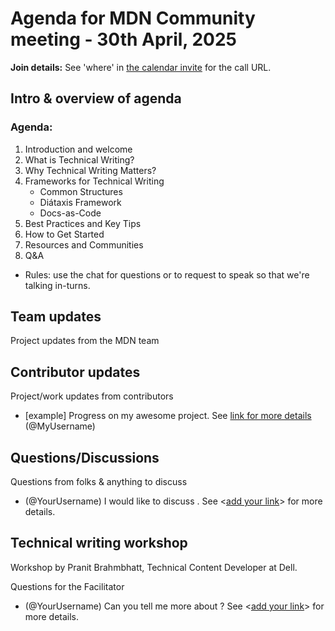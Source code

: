# Agenda for MDN Community meeting - 30th April, 2025

**Join details:** See 'where' in [the calendar invite](https://calendar.google.com/calendar/u/0/embed?src=c_4656dd7c36825e2be115c0e7992191d550d16edcec37151eb6018581f654727b@group.calendar.google.com) for the call URL.

## Intro & overview of agenda
### Agenda:
1) Introduction and welcome
2) What is Technical Writing?
3) Why Technical Writing Matters?
4) Frameworks for Technical Writing
    - Common Structures
    - Diátaxis Framework
    - Docs-as-Code
5) Best Practices and Key Tips
6) How to Get Started
7) Resources and Communities
8) Q&A

- Rules: use the chat for questions or to request to speak so that we're talking in-turns.

## Team updates

Project updates from the MDN team

## Contributor updates

Project/work updates from contributors

- [example] Progress on my awesome project. See [link for more details](https://github.com/mdn/community-meetings) (@MyUsername)

## Questions/Discussions

Questions from folks & anything to discuss

- (@YourUsername) I would like to discuss <add your topic>. See <[add your link](url)> for more details.

## Technical writing workshop

Workshop by Pranit Brahmbhatt, Technical Content Developer at Dell.

Questions for the Facilitator

- (@YourUsername) Can you tell me more about <add your question or topic>? See <[add your link](url)> for more details.
